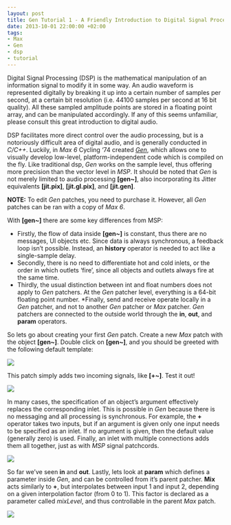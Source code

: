 ```yaml
---
layout: post
title: Gen Tutorial 1 - A Friendly Introduction to Digital Signal Processing
date: 2013-10-01 22:00:00 +02:00
tags:
- Max
- Gen
- dsp
- tutorial
---
```

Digital Signal Processing (DSP) is the mathematical manipulation of an information signal to modify it in some way. An audio waveform is represented digitally by breaking it up into a certain number of samples per second, at a certain bit resolution (i.e. 44100 samples per second at 16 bit quality). All these sampled amplitude points are stored in a floating point array, and can be manipulated accordingly. If any of this seems unfamiliar, please consult this great introduction to digital audio.

DSP facilitates more direct control over the audio processing, but is a notoriously difficult area of digital audio, and is generally conducted in *C/C++*. Luckily, in *Max 6* Cycling ‘74 created [*Gen*](https://cycling74.com/products/gen/), which allows one to visually develop low-level, platform-independent code which is compiled on the fly. Like traditional dsp, *Gen* works on the sample level, thus offering more precision than the vector level in *MSP*. It should be noted that *Gen* is not merely limited to audio processing **[gen~]**, also incorporating its Jitter equivalents **[jit.pix]**, **[jit.gl.pix]**, and **[jit.gen]**.

**NOTE:** To edit *Gen* patches, you need to purchase it. However, all *Gen* patches can be ran  with a copy of *Max 6*.

With **[gen~]** there are some key differences from MSP:
* Firstly, the flow of data inside **[gen~]** is constant, thus there are no messages, UI objects etc. Since data is always synchronous, a feedback loop isn’t possible. Instead, an **history** operator is needed to act like a single-sample delay.
* Secondly, there is no need to differentiate hot and cold inlets, or the order in which outlets ‘fire’, since all objects and outlets always fire at the same time.
* Thirdly, the usual distinction between int and float numbers does not apply to *Gen* patchers. At the *Gen* patcher level, everything is a 64-bit floating point number.
*Finally, send and receive operate locally in a *Gen* patcher, and not to another *Gen* patcher or *Max* patcher. *Gen* patchers are connected to the outside world through the **in**, **out**, and **param** operators.

So lets go about creating your first *Gen* patch. Create a new *Max* patch with the object **[gen~]**. Double click on **[gen~]**, and you should be greeted with the following default template:

![]({{site.baseurl}}/assets/images/posts/2013/13-10-01/01.png)

This patch simply adds two incoming signals, like **[+~]**. Test it out!

![]({{site.baseurl}}/assets/images/posts/2013/13-10-01/02.png)

In many cases, the specification of an object’s argument effectively replaces the corresponding inlet. This is possible in *Gen* because there is no messaging and all processing is synchronous. For example, the **+** operator takes two inputs, but if an argument is given only one input needs to be specified as an inlet. If no argument is given, then the default value (generally zero) is used. Finally, an inlet with multiple connections adds them all together, just as with *MSP* signal patchcords.

![]({{site.baseurl}}/assets/images/posts/2013/13-10-01/03.png)

So far we’ve seen **in** and **out**. Lastly, lets look at **param** which defines a parameter inside *Gen*, and can be controlled from it’s parent patcher. **Mix** acts similarly to **+**, but interpolates between input 1 and input 2, depending on a given interpolation factor (from 0 to 1). This factor is declared as a parameter called *mixLevel*, and thus controllable in the parent *Max* patch.

![]({{site.baseurl}}/assets/images/posts/2013/13-10-01/04.png)
